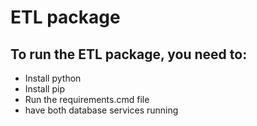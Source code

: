 # ETL package

## To run the ETL package, you need to:
- Install python
- Install pip
- Run the requirements.cmd file
- have both database services running
